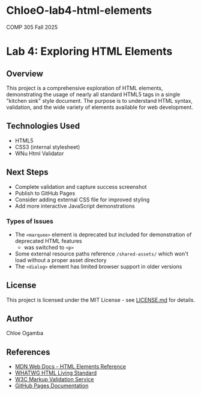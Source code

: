 # ChloeO-lab4-html-elements
COMP 305 Fall 2025

# Lab 4: Exploring HTML Elements

## Overview
This project is a comprehensive exploration of HTML elements, demonstrating the usage of nearly all standard HTML5 tags in a single "kitchen sink" style document. The purpose is to understand HTML syntax, validation, and the wide variety of elements available for web development.


## Technologies Used
- HTML5
- CSS3 (internal stylesheet)
- WNu Html Validator

## Next Steps
- Complete validation and capture success screenshot
- Publish to GitHub Pages
- Consider adding external CSS file for improved styling
- Add more interactive JavaScript demonstrations

### Types of Issues

- The `<marquee>` element is deprecated but included for demonstration of deprecated HTML features
    - was switched to `<p>`
- Some external resource paths reference `/shared-assets/` which won't load without a proper asset directory
- The `<dialog>` element has limited browser support in older versions

## License
This project is licensed under the MIT License - see [LICENSE.md](LICENSE.md) for
details.

## Author
Chloe Ogamba  


## References
- [MDN Web Docs - HTML Elements Reference](https://developer.mozilla.org/en-US/docs/Web/HTML/Element)
- [WHATWG HTML Living Standard](https://html.spec.whatwg.org/)
- [W3C Markup Validation Service](https://validator.w3.org/)
- [GitHub Pages Documentation](https://docs.github.com/en/pages)